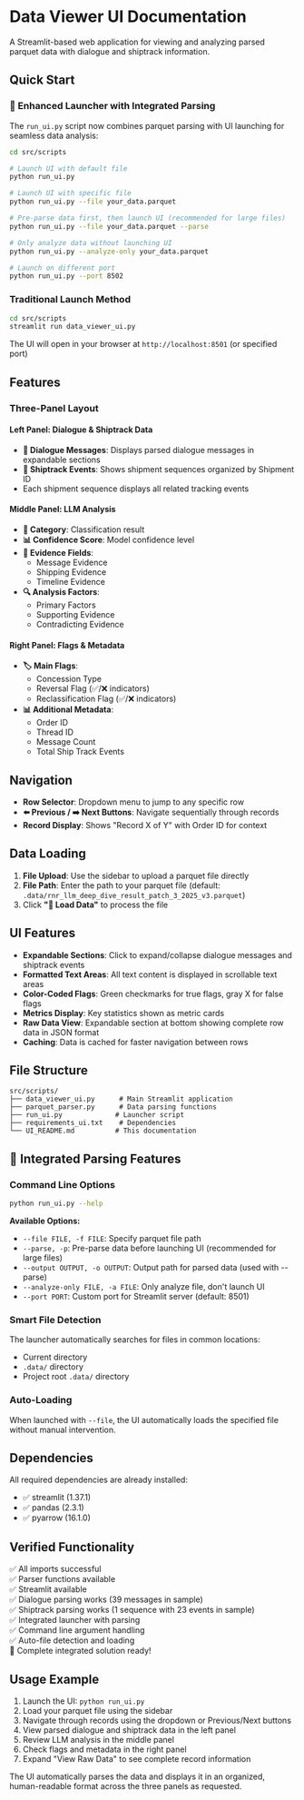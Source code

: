 # Data Viewer UI Documentation

A Streamlit-based web application for viewing and analyzing parsed parquet data with dialogue and shiptrack information.

## Quick Start

### 🚀 Enhanced Launcher with Integrated Parsing

The `run_ui.py` script now combines parquet parsing with UI launching for seamless data analysis:

```bash
cd src/scripts

# Launch UI with default file
python run_ui.py

# Launch UI with specific file
python run_ui.py --file your_data.parquet

# Pre-parse data first, then launch UI (recommended for large files)
python run_ui.py --file your_data.parquet --parse

# Only analyze data without launching UI
python run_ui.py --analyze-only your_data.parquet

# Launch on different port
python run_ui.py --port 8502
```

### Traditional Launch Method
```bash
cd src/scripts
streamlit run data_viewer_ui.py
```

The UI will open in your browser at `http://localhost:8501` (or specified port)

## Features

### Three-Panel Layout

#### Left Panel: Dialogue & Shiptrack Data
- **💬 Dialogue Messages**: Displays parsed dialogue messages in expandable sections
- **🚚 Shiptrack Events**: Shows shipment sequences organized by Shipment ID
- Each shipment sequence displays all related tracking events

#### Middle Panel: LLM Analysis
- **🤖 Category**: Classification result
- **📊 Confidence Score**: Model confidence level
- **📝 Evidence Fields**: 
  - Message Evidence
  - Shipping Evidence
  - Timeline Evidence
- **🔍 Analysis Factors**:
  - Primary Factors
  - Supporting Evidence
  - Contradicting Evidence

#### Right Panel: Flags & Metadata
- **🏷️ Main Flags**:
  - Concession Type
  - Reversal Flag (✅/❌ indicators)
  - Reclassification Flag (✅/❌ indicators)
- **📊 Additional Metadata**:
  - Order ID
  - Thread ID
  - Message Count
  - Total Ship Track Events

## Navigation

- **Row Selector**: Dropdown menu to jump to any specific row
- **⬅️ Previous / ➡️ Next Buttons**: Navigate sequentially through records
- **Record Display**: Shows "Record X of Y" with Order ID for context

## Data Loading

1. **File Upload**: Use the sidebar to upload a parquet file directly
2. **File Path**: Enter the path to your parquet file (default: `.data/rnr_llm_deep_dive_result_patch_3_2025_v3.parquet`)
3. Click **"🔄 Load Data"** to process the file

## UI Features

- **Expandable Sections**: Click to expand/collapse dialogue messages and shiptrack events
- **Formatted Text Areas**: All text content is displayed in scrollable text areas
- **Color-Coded Flags**: Green checkmarks for true flags, gray X for false flags
- **Metrics Display**: Key statistics shown as metric cards
- **Raw Data View**: Expandable section at bottom showing complete row data in JSON format
- **Caching**: Data is cached for faster navigation between rows

## File Structure
```
src/scripts/
├── data_viewer_ui.py      # Main Streamlit application
├── parquet_parser.py      # Data parsing functions
├── run_ui.py             # Launcher script
├── requirements_ui.txt    # Dependencies
└── UI_README.md          # This documentation
```

## 🎯 Integrated Parsing Features

### Command Line Options
```bash
python run_ui.py --help
```

**Available Options:**
- `--file FILE, -f FILE`: Specify parquet file path
- `--parse, -p`: Pre-parse data before launching UI (recommended for large files)
- `--output OUTPUT, -o OUTPUT`: Output path for parsed data (used with --parse)
- `--analyze-only FILE, -a FILE`: Only analyze file, don't launch UI
- `--port PORT`: Custom port for Streamlit server (default: 8501)

### Smart File Detection
The launcher automatically searches for files in common locations:
- Current directory
- `.data/` directory
- Project root `.data/` directory

### Auto-Loading
When launched with `--file`, the UI automatically loads the specified file without manual intervention.

## Dependencies

All required dependencies are already installed:
- ✅ streamlit (1.37.1)
- ✅ pandas (2.3.1)
- ✅ pyarrow (16.1.0)

## Verified Functionality

✅ All imports successful  
✅ Parser functions available  
✅ Streamlit available  
✅ Dialogue parsing works (39 messages in sample)  
✅ Shiptrack parsing works (1 sequence with 23 events in sample)  
✅ Integrated launcher with parsing  
✅ Command line argument handling  
✅ Auto-file detection and loading  
🎉 Complete integrated solution ready!

## Usage Example

1. Launch the UI: `python run_ui.py`
2. Load your parquet file using the sidebar
3. Navigate through records using the dropdown or Previous/Next buttons
4. View parsed dialogue and shiptrack data in the left panel
5. Review LLM analysis in the middle panel
6. Check flags and metadata in the right panel
7. Expand "View Raw Data" to see complete record information

The UI automatically parses the data and displays it in an organized, human-readable format across the three panels as requested.
